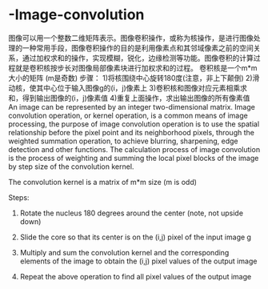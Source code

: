 # -Image-convolution
图像可以用一个整数二维矩阵表示。图像卷积操作，或称为核操作，是进行图像处理的一种常用手段，图像卷积操作的目的是利用像素点和其邻域像素之前的空间关系，通过加权求和的操作，实现模糊，锐化，边缘检测等功能。图像卷积的计算过程就是卷积核按步长对图像局部像素块进行加权求和的过程。  卷积核是一个m*m大小的矩阵 (m是奇数)  步骤：  1)将核围绕中心旋转180度(注意，非上下颠倒)  2)滑动核，使其中心位于输入图像g的(i，j)像素上  3)卷积核和图像对应元素相乘求和，得到输出图像的(i，j)像素值  4)重复上面操作，求出输出图像的所有像素值
An image can be represented by an integer two-dimensional matrix. Image convolution operation, or kernel operation, is a common means of image processing, the purpose of image convolution operation is to use the spatial relationship before the pixel point and its neighborhood pixels, through the weighted summation operation, to achieve blurring, sharpening, edge detection and other functions. The calculation process of image convolution is the process of weighting and summing the local pixel blocks of the image by step size of the convolution kernel.

The convolution kernel is a matrix of m*m size (m is odd)

Steps:

1) Rotate the nucleus 180 degrees around the center (note, not upside down)

2) Slide the core so that its center is on the (i,j) pixel of the input image g

3) Multiply and sum the convolution kernel and the corresponding elements of the image to obtain the (i,j) pixel values of the output image

4) Repeat the above operation to find all pixel values of the output image
